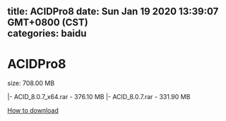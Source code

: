 
title: ACIDPro8
date: Sun Jan 19 2020 13:39:07 GMT+0800 (CST)    
categories: baidu
---

# ACIDPro8
size: 708.00 MB
 
 
|- ACID_8.0.7_x64.rar - 376.10 MB
|- ACID_8.0.7.rar - 331.90 MB

[How to download](https://bpcam.bemobtrk.com/go/2ceec3aa-1ca2-46d6-b9ff-aaa5c184517c?jno=3679)